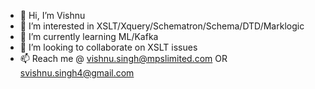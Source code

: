 - 👋 Hi, I’m Vishnu
- 👀 I’m interested in XSLT/Xquery/Schematron/Schema/DTD/Marklogic
- 🌱 I’m currently learning ML/Kafka
- 💞️ I’m looking to collaborate on XSLT issues
- 📫 Reach me @ vishnu.singh@mpslimited.com OR svishnu.singh4@gmail.com

<!---
Vishnu009894/Vishnu009894 is a ✨ special ✨ repository because its `README.md` (this file) appears on your GitHub profile.
You can click the Preview link to take a look at your changes.
--->
